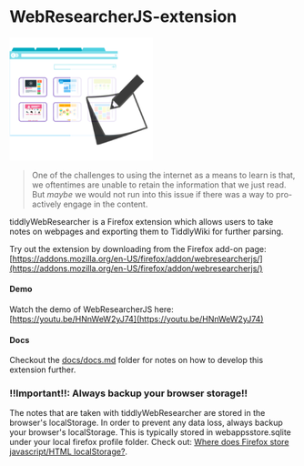 # WebResearcherJS-extension
<img width="50%" src="logo.png">

> One of the challenges to using the internet as a means to learn is that, we oftentimes are unable to retain the information that we just read. But _maybe_ we would not run into this issue if there was a way to pro-actively engage in the content.

tiddlyWebResearcher is a Firefox extension which allows users to take notes on webpages and exporting them to TiddlyWiki for further parsing.


Try out the extension by downloading from the Firefox add-on page: [https://addons.mozilla.org/en-US/firefox/addon/webresearcherjs/](https://addons.mozilla.org/en-US/firefox/addon/webresearcherjs/)


#### Demo
Watch the demo of WebResearcherJS here: [https://youtu.be/HNnWeW2yJ74](https://youtu.be/HNnWeW2yJ74)

#### Docs
Checkout the [docs/docs.md](docs/docs.md) folder for notes on how to develop this extension further.


### !!Important!!: Always backup your browser storage!!
The notes that are taken with tiddlyWebResearcher are stored in the browser's localStorage. In order to prevent any data loss, always backup your browser's localStorage. This is typically stored in webappsstore.sqlite under your local firefox profile folder. Check out: [Where does Firefox store javascript/HTML localStorage?](https://stackoverflow.com/questions/7079075/where-does-firefox-store-javascript-html-localstorage).
